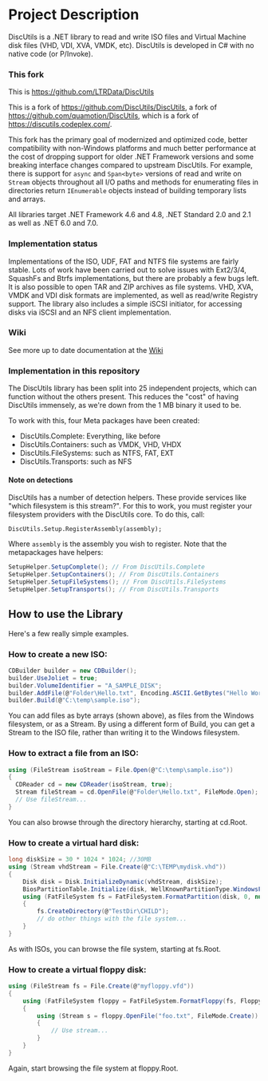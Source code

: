 # Project Description

DiscUtils is a .NET library to read and write ISO files and Virtual Machine disk files (VHD, VDI, XVA, VMDK, etc). DiscUtils is developed in C# with no native code (or P/Invoke).

### This fork

This is https://github.com/LTRData/DiscUtils

This is a fork of https://github.com/DiscUtils/DiscUtils, a fork of https://github.com/quamotion/DiscUtils, which is a fork of https://discutils.codeplex.com/.

This fork has the primary goal of modernized and optimized code, better compatibility with non-Windows platforms and much better performance at the cost of dropping support for older .NET Framework versions and some breaking interface changes compared to upstream DiscUtils. For example, there is support for `async` and `Span<byte>` versions of read and write on `Stream` objects throughout all I/O paths and methods for enumerating files in directories return `IEnumerable` objects instead of building temporary lists and arrays.

All libraries target .NET Framework 4.6 and 4.8, .NET Standard 2.0 and 2.1 as well as .NET 6.0 and 7.0.

### Implementation status

Implementations of the ISO, UDF, FAT and NTFS file systems are fairly stable. Lots of work have been carried out to solve issues with Ext2/3/4, SquashFs and Btrfs implementations, but there are probably a few bugs left. It is also possible to open TAR and ZIP archives as file systems. VHD, XVA, VMDK and VDI disk formats are implemented, as well as read/write Registry support. The library also includes a simple iSCSI initiator, for accessing disks via iSCSI and an NFS client implementation.

### Wiki

See more up to date documentation at the [Wiki](https://github.com/DiscUtils/DiscUtils/wiki)

### Implementation in this repository

The DiscUtils library has been split into 25 independent projects, which can function without the others present. This reduces the "cost" of having DiscUtils immensely, as we're down from the 1 MB binary it used to be.

To work with this, four Meta packages have been created:

* DiscUtils.Complete: Everything, like before
* DiscUtils.Containers: such as VMDK, VHD, VHDX
* DiscUtils.FileSystems: such as NTFS, FAT, EXT
* DiscUtils.Transports: such as NFS

#### Note on detections

DiscUtils has a number of detection helpers. These provide services like "which filesystem is this stream?". For this to work, you must register your filesystem providers with the DiscUtils core. To do this, call:

    DiscUtils.Setup.RegisterAssembly(assembly);

Where `assembly` is the assembly you wish to register. Note that the metapackages have helpers:

```csharp
SetupHelper.SetupComplete(); // From DiscUtils.Complete
SetupHelper.SetupContainers(); // From DiscUtils.Containers
SetupHelper.SetupFileSystems(); // From DiscUtils.FileSystems
SetupHelper.SetupTransports(); // From DiscUtils.Transports
```

## How to use the Library

Here's a few really simple examples.

### How to create a new ISO:

```csharp
CDBuilder builder = new CDBuilder();
builder.UseJoliet = true;
builder.VolumeIdentifier = "A_SAMPLE_DISK";
builder.AddFile(@"Folder\Hello.txt", Encoding.ASCII.GetBytes("Hello World!"));
builder.Build(@"C:\temp\sample.iso");
``` 

You can add files as byte arrays (shown above), as files from the Windows filesystem, or as a Stream. By using a different form of Build, you can get a Stream to the ISO file, rather than writing it to the Windows filesystem.


### How to extract a file from an ISO:

```csharp
using (FileStream isoStream = File.Open(@"C:\temp\sample.iso"))
{
  CDReader cd = new CDReader(isoStream, true);
  Stream fileStream = cd.OpenFile(@"Folder\Hello.txt", FileMode.Open);
  // Use fileStream...
}
``` 

You can also browse through the directory hierarchy, starting at cd.Root.

### How to create a virtual hard disk:

```csharp
long diskSize = 30 * 1024 * 1024; //30MB
using (Stream vhdStream = File.Create(@"C:\TEMP\mydisk.vhd"))
{
    Disk disk = Disk.InitializeDynamic(vhdStream, diskSize);
    BiosPartitionTable.Initialize(disk, WellKnownPartitionType.WindowsFat);
    using (FatFileSystem fs = FatFileSystem.FormatPartition(disk, 0, null))
    {
        fs.CreateDirectory(@"TestDir\CHILD");
        // do other things with the file system...
    }
}
``` 

As with ISOs, you can browse the file system, starting at fs.Root.


### How to create a virtual floppy disk:

```csharp
using (FileStream fs = File.Create(@"myfloppy.vfd"))
{
    using (FatFileSystem floppy = FatFileSystem.FormatFloppy(fs, FloppyDiskType.HighDensity, "MY FLOPPY  "))
    {
        using (Stream s = floppy.OpenFile("foo.txt", FileMode.Create))
        {
            // Use stream...
        }
    }
}
``` 

Again, start browsing the file system at floppy.Root.

